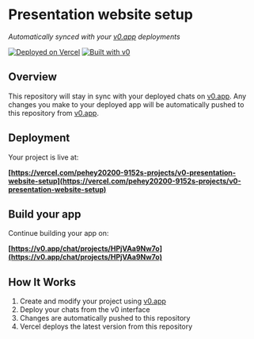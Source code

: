 # Presentation website setup

*Automatically synced with your [v0.app](https://v0.app) deployments*

[![Deployed on Vercel](https://img.shields.io/badge/Deployed%20on-Vercel-black?style=for-the-badge&logo=vercel)](https://vercel.com/pehey20200-9152s-projects/v0-presentation-website-setup)
[![Built with v0](https://img.shields.io/badge/Built%20with-v0.app-black?style=for-the-badge)](https://v0.app/chat/projects/HPjVAa9Nw7o)

## Overview

This repository will stay in sync with your deployed chats on [v0.app](https://v0.app).
Any changes you make to your deployed app will be automatically pushed to this repository from [v0.app](https://v0.app).

## Deployment

Your project is live at:

**[https://vercel.com/pehey20200-9152s-projects/v0-presentation-website-setup](https://vercel.com/pehey20200-9152s-projects/v0-presentation-website-setup)**

## Build your app

Continue building your app on:

**[https://v0.app/chat/projects/HPjVAa9Nw7o](https://v0.app/chat/projects/HPjVAa9Nw7o)**

## How It Works

1. Create and modify your project using [v0.app](https://v0.app)
2. Deploy your chats from the v0 interface
3. Changes are automatically pushed to this repository
4. Vercel deploys the latest version from this repository

